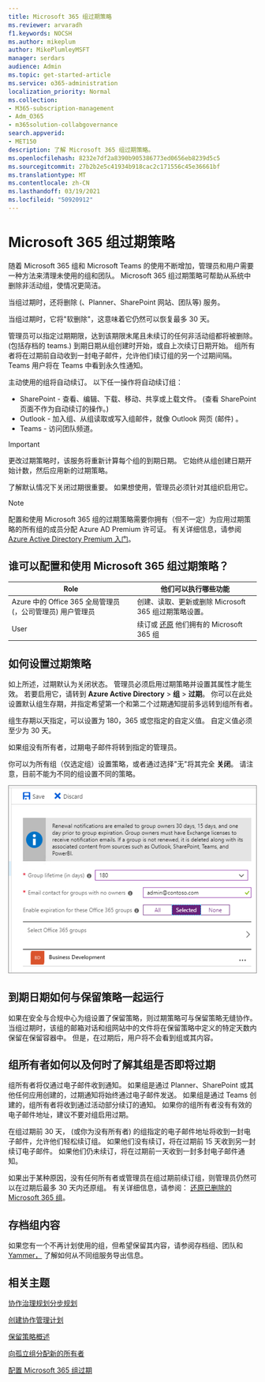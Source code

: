 ```yaml
---
title: Microsoft 365 组过期策略
ms.reviewer: arvaradh
f1.keywords: NOCSH
ms.author: mikeplum
author: MikePlumleyMSFT
manager: serdars
audience: Admin
ms.topic: get-started-article
ms.service: o365-administration
localization_priority: Normal
ms.collection:
- M365-subscription-management
- Adm_O365
- m365solution-collabgovernance
search.appverid:
- MET150
description: 了解 Microsoft 365 组过期策略。
ms.openlocfilehash: 8232e7df2a8390b905386773ed0656eb8239d5c5
ms.sourcegitcommit: 27b2b2e5c41934b918cac2c171556c45e36661bf
ms.translationtype: MT
ms.contentlocale: zh-CN
ms.lasthandoff: 03/19/2021
ms.locfileid: "50920912"
---
```

# <a name="microsoft-365-group-expiration-policy"></a>Microsoft 365 组过期策略

随着 Microsoft 365 组和 Microsoft Teams 的使用不断增加，管理员和用户需要一种方法来清理未使用的组和团队。 Microsoft 365 组过期策略可帮助从系统中删除非活动组，使情况更简洁。

当组过期时，还将删除 (、Planner、SharePoint 网站、团队等) 服务。

当组过期时，它将"软删除"，这意味着它仍然可以恢复最多 30 天。

管理员可以指定过期期限，达到该期限末尾且未续订的任何非活动组都将被删除。  (包括存档的 teams.) 到期日期从组创建时开始，或自上次续订日期开始。 组所有者将在过期前自动收到一封电子邮件，允许他们续订组的另一个过期间隔。 Teams 用户将在 Teams 中看到永久性通知。

主动使用的组将自动续订。 以下任一操作将自动续订组：
- SharePoint - 查看、编辑、下载、移动、共享或上载文件。  (查看 SharePoint 页面不作为自动续订的操作。) 
- Outlook - 加入组、从组读取或写入组邮件，就像 Outlook 网页 (邮件) 。
- Teams - 访问团队频道。

> [!IMPORTANT]
> 更改过期策略时，该服务将重新计算每个组的到期日期。 它始终从组创建日期开始计数，然后应用新的过期策略。

了解默认情况下关闭过期很重要。 如果想使用，管理员必须针对其组织启用它。

> [!NOTE]
> 配置和使用 Microsoft 365 组的过期策略需要你拥有（但不一定）为应用过期策略的所有组的成员分配 Azure AD Premium 许可证。 有关详细信息，请参阅 [Azure Active Directory Premium 入门](/azure/active-directory/active-directory-get-started-premium)。

## <a name="who-can-configure-and-use-the-microsoft-365-groups-expiration-policy"></a>谁可以配置和使用 Microsoft 365 组过期策略？

|Role|他们可以执行哪些功能|
|---------|---------|
|Azure 中的 Office 365 全局管理员 (，公司管理员) 用户管理员|创建、读取、更新或删除 Microsoft 365 组过期策略设置。|
|User|续订或 [还原](/azure/active-directory/users-groups-roles/groups-restore-deleted) 他们拥有的 Microsoft 365 组|

## <a name="how-to-set-the-expiration-policy"></a>如何设置过期策略

如上所述，过期默认为关闭状态。 管理员必须启用过期策略并设置其属性才能生效。 若要启用它，请转到 **Azure Active Directory**  >  **组**  >  **过期**。 你可以在此处设置默认组生存期，并指定希望第一个和第二个过期通知提前多远转到组所有者。

组生存期以天指定，可以设置为 180，365 或您指定的自定义值。 自定义值必须至少为 30 天。

如果组没有所有者，过期电子邮件将转到指定的管理员。

你可以为所有组（仅选定组）设置策略，或者通过选择"无"将其完全 **关闭**。 请注意，目前不能为不同的组设置不同的策略。

![Azure Active Directory 中的组过期设置的屏幕截图](../media/azure-groups-expiration-settings.png)

## <a name="how-expiry-works-with-the-retention-policy"></a>到期日期如何与保留策略一起运行

如果在安全与合规中心为组设置了保留策略，则过期策略可与保留策略无缝协作。 当组过期时，该组的邮箱对话和组网站中的文件将在保留策略中定义的特定天数内保留在保留容器中。 但是，在过期后，用户将不会看到组或其内容。

## <a name="how-and-when-a-group-owner-learns-if-their-groups-are-going-to-expire"></a>组所有者如何以及何时了解其组是否即将过期

组所有者将仅通过电子邮件收到通知。 如果组是通过 Planner、SharePoint 或其他任何应用创建的，过期通知将始终通过电子邮件发送。 如果组是通过 Teams 创建的，组所有者将收到通过活动部分续订的通知。 如果你的组所有者没有有效的电子邮件地址，建议不要对组启用过期。

在组过期前 30 天， (或你为没有所有者) 的组指定的电子邮件地址将收到一封电子邮件，允许他们轻松续订组。 如果他们没有续订，将在过期前 15 天收到另一封续订电子邮件。 如果他们仍未续订，将在过期前一天收到一封多封电子邮件通知。

如果出于某种原因，没有任何所有者或管理员在组过期前续订组，则管理员仍然可以在过期后最多 30 天内还原组。 有关详细信息，请参阅： [还原已删除的 Microsoft 365 组](https://support.office.com/article/restore-a-deleted-office-365-group-b7c66b59-657a-4e1a-8aa0-8163b1f4eb54)。

## <a name="archiving-group-contents"></a>存档组内容

如果您有一个不再计划使用的组，但希望保留其内容，请参阅存档组、团队和 [Yammer，](end-life-cycle-groups-teams-sites-yammer.md) 了解如何从不同组服务导出信息。

## <a name="related-topics"></a>相关主题

[协作治理规划分步规划](collaboration-governance-overview.md#collaboration-governance-planning-step-by-step)

[创建协作管理计划](collaboration-governance-first.md)

[保留策略概述](https://support.office.com/article/5e377752-700d-4870-9b6d-12bfc12d2423)

[向孤立组分配新的所有者](https://support.office.com/article/86bb3db6-8857-45d1-95c8-f6d540e45732)

[配置 Microsoft 365 组过期](/azure/active-directory/active-directory-groups-lifecycle-azure-portal)